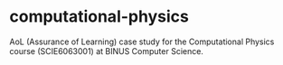 # computational-physics
AoL (Assurance of Learning) case study for the Computational Physics course (SCIE6063001) at BINUS Computer Science.
